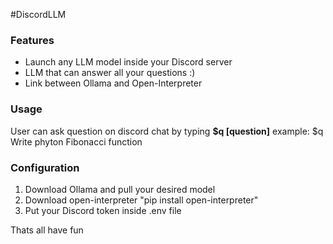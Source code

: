 #DiscordLLM


### Features
- Launch any LLM model inside your Discord server
- LLM that can answer all your questions :)
- Link between Ollama and Open-Interpreter

### Usage
User can ask question on discord chat by typing
**$q [question]**
example: $q Write phyton Fibonacci function

### Configuration
1. Download Ollama and pull your desired model
2. Download open-interpreter "pip install open-interpreter"
3. Put your Discord token inside .env file 

Thats all have fun


